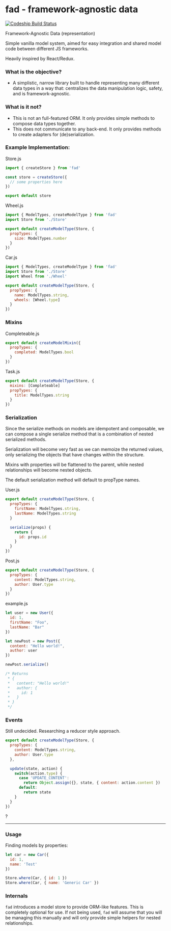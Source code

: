 # fad - framework-agnostic data

[![Codeship Build Status](https://codeship.com/projects/86061510-0365-0134-078c-16bd53bff421/status?branch=master)](https://codeship.com/projects/153844)

Framework-Agnostic Data (representation)

Simple vanilla model system, aimed for easy integration and shared model code between different JS frameworks.

Heavily inspired by React/Redux.

### What is the objective?

- A simplistic, narrow library built to handle representing many different data types in a
  way that: centralizes the data manipulation logic, safety, and is framework-agnostic.

### What is it not?

- This is not an full-featured ORM. It only provides simple methods to compose data types together.
- This does not communicate to any back-end. It only provides methods to create adapters for (de)serialization.


### Example Implementation:

Store.js

```js
import { createStore } from 'fad'

const store = createStore({
  // some properties here
})

export default store
```

Wheel.js

```js
import { ModelTypes, createModelType } from 'fad'
import Store from './Store'

export default createModelType(Store, {
  propTypes: {
    size: ModelTypes.number
  }
})
```

Car.js


```js
import { ModelTypes, createModelType } from 'fad'
import Store from './Store'
import Wheel from './Wheel'

export default createModelType(Store, {
  propTypes: {
    name: ModelTypes.string,
    wheels: [Wheel.type]
  }
})
```

### Mixins

Completeable.js

```js
export default createModelMixin({
  propTypes: {
    completed: ModelTypes.bool
  }
})
```

Task.js

```js
export default createModelType(Store, {
  mixins: [Completeable]
  propTypes: {
    title: ModelTypes.string
  }
})
```

### Serialization

Since the serialize methods on models are idempotent and composable, we can compose a
single serialize method that is a combination of nested serialized methods.

Serialization will become very fast as we can memoize the returned values, only serializing the objects
that have changes within the structure.

Mixins with properties will be flattened to the parent, while nested relationships will become nested objects.

The default serialization method will default to propType names.

User.js

```js
export default createModelType(Store, {
  propTypes: {
    firstName: ModelTypes.string,
    lastName: ModelTypes.string
  }

  serialize(props) {
    return {
      id: props.id
    }
  }
})
```

Post.js

```js
export default createModelType(Store, {
  propTypes: {
    content: ModelTypes.string,
    author: User.type
  }
})
```

example.js

```js
let user = new User({
  id: 1,
  firstName: "Foo",
  lastName: "Bar"
})

let newPost = new Post({
  content: "Hello world!",
  author: user
})

newPost.serialize()

/* Returns
 * {
 *   content: "Hello world!"
 *   author: {
 *     id: 1
 *   }
 * }
 */

```

### Events

Still undecided. Researching a reducer style approach.

```js
export default createModelType(Store, {
  propTypes: {
    content: ModelTypes.string,
    author: User.type
  },

  update(state, action) {
    switch(action.type) {
      case 'UPDATE_CONTENT':
        return Object.assign({}, state, { content: action.content })
      default:
        return state
    }
  }
})
```

?

---

### Usage


Finding models by properties:

```js
let car = new Car({
  id: 1,
  name: 'Test'
})

Store.where(Car, { id: 1 })
Store.where(Car, { name: 'Generic Car' })
```

### Internals

`fad` introduces a model store to provide ORM-like features. This is completely optional for use.
If not being used, `fad` will assume that you will be managing this manually and will only provide simple helpers for nested relationships.
